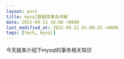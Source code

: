 ```yaml
---
layout: post
title: mysql数据库事务详解
date: 2022-09-21 16:00 +0800
last_modified_at: 2022-09-21 01:08:25 +0800
tags: [tech, mysql]
---
```

今天就来介绍下mysql的事务相关知识
